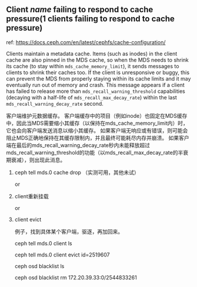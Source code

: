 ## Client *name* failing to respond to cache pressure(1 clients failing to respond to cache pressure)

ref: https://docs.ceph.com/en/latest/cephfs/cache-configuration/

Clients maintain a metadata cache. Items (such as inodes) in the client cache are also pinned in the MDS cache, so when the MDS needs to shrink its cache (to stay within `mds_cache_memory_limit`), it sends messages to clients to shrink their caches too. If the client is unresponsive or buggy, this can prevent the MDS from properly staying within its cache limits and it may eventually run out of memory and crash. This message appears if a client has failed to release more than `mds_recall_warning_threshold` capabilities (decaying with a half-life of `mds_recall_max_decay_rate`) within the last `mds_recall_warning_decay_rate` second.

客户端维护元数据缓存。 客户端缓存中的项目（例如inode）也固定在MDS缓存中，因此当MDS需要缩小其缓存（以保持在mds_cache_memory_limit内）时，它也会向客户端发送消息以缩小其缓存。 如果客户端无响应或有错误，则可能会阻止MDS正确地保持在其缓存限制内，并且最终可能耗尽内存并崩溃。 如果客户端在最后的mds_recall_warning_decay_rate秒内未能释放超过mds_recall_warning_threshold的功能（以mds_recall_max_decay_rate的半衰期衰减），则出现此消息。

1. ceph tell mds.0 cache drop （实测可用，其他未试）

   or

2. client重新挂载

   or

3. client evict

   例子，找到具体某个客户端，驱逐，再加回来。

   ceph tell mds.0 client ls

   ceph tell mds.0 client evict id=2519607 

   ceph osd blacklist ls

   ceph osd blacklist rm 172.20.39.33:0/2544833261



